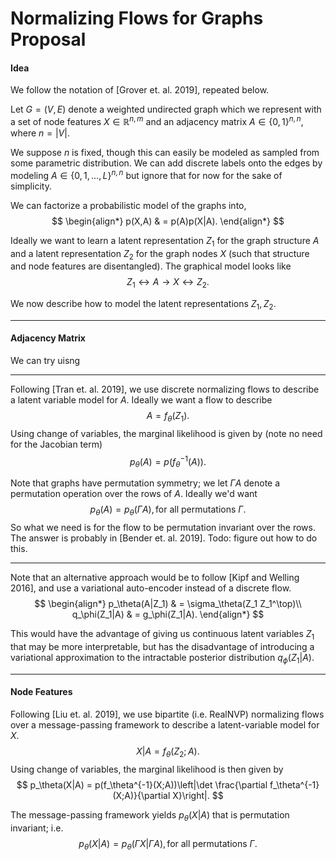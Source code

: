 # Normalizing Flows for Graphs Proposal

#### Idea

We follow the notation of [Grover et. al. 2019], repeated below. 

Let $G=(V,E)$ denote a weighted undirected graph which we represent with a set of node features $X \in \mathbb{R}^{n,m}$ and an adjacency matrix $A \in \{0,1\}^{n,n}$, where $n=|V|$. 

We suppose $n$ is fixed, though this can easily be modeled as sampled from some parametric distribution. We can add discrete labels onto the edges by modeling $A\in \{0,1,\dots,L\}^{n,n}$ but ignore that for now for the sake of simplicity.

We can factorize a probabilistic model of the graphs into,
$$
\begin{align*}
	p(X,A) & = p(A)p(X|A).
\end{align*}
$$

Ideally we want to learn a latent representation $Z_1$ for the graph structure $A$ and a latent representation $Z_2$ for the graph nodes $X$ (such that structure and node features are disentangled). The graphical model looks like
$$
Z_1 \leftrightarrow A \rightarrow X \leftrightarrow Z_2.
$$


We now describe how to model the latent representations $Z_1,Z_2$.

---

#### Adjacency Matrix

We can try uisng 

---

Following [Tran et. al. 2019], we use discrete normalizing flows to describe a latent variable model for $A$.  Ideally we want a flow to describe
$$
A = f_\theta(Z_1).
$$
Using change of variables, the marginal likelihood is given by (note no need for the Jacobian term)
$$
p_\theta(A) = p(f_\theta^{-1}(A)).
$$


Note that graphs have permutation symmetry; we let $\Gamma A$ denote a permutation operation over the rows of $A$. Ideally we'd want
$$
p_\theta(A) = p_\theta(\Gamma A), \text{for all permutations }\Gamma.
$$
So what we need is for the flow to be permutation invariant over the rows. The answer is probably in [Bender et. al. 2019]. Todo: figure out how to do this. 

---

Note that an alternative approach would be to follow [Kipf and Welling 2016], and use a variational auto-encoder instead of a discrete flow. 
$$
\begin{align*}
	p_\theta(A|Z_1) & = \sigma_\theta(Z_1 Z_1^\top)\\
	q_\phi(Z_1|A) & = g_\phi(Z_1|A).
\end{align*}
$$


This would have the advantage of giving us continuous latent variables $Z_1$ that may be more interpretable, but has the disadvantage of introducing a variational approximation to the intractable posterior distribution $q_\phi(Z_1|A)$.

---

#### Node Features

Following [Liu et. al. 2019], we use bipartite (i.e. RealNVP) normalizing flows over a message-passing framework to describe a latent-variable model for $X$. 
$$
X|A = f_\theta(Z_2;A).
$$
Using change of variables, the marginal likelihood is then given by
$$
p_\theta(X|A) = p(f_\theta^{-1}(X;A))\left|\det \frac{\partial f_\theta^{-1}(X;A)}{\partial X}\right|.
$$


The message-passing framework yields $p_\theta(X|A)$ that is permutation invariant; i.e.
$$
p_\theta(X|A) = p_\theta(\Gamma X | \Gamma A), \text{for all permutations }\Gamma.
$$
